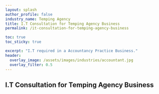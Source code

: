 ```yaml
---
layout: splash 
author_profile: false 
industry_name: Temping Agency
title: I.T Consultation for Temping Agency Business
permalink: /it-consultation-for-temping-agency-business

toc: true
toc_sticky: true

excerpt: "I.T required in a Accountancy Practice Business."
header:
  overlay_image: /assets/images/industries/accountant.jpg
  overlay_filter: 0.5 
---
```


## I.T Consultation for Temping Agency Business